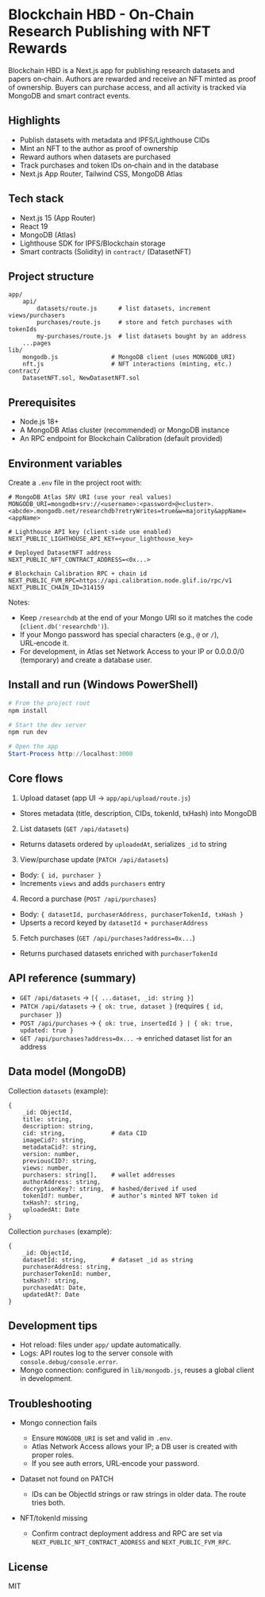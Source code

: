 # Blockchain HBD - On‑Chain Research Publishing with NFT Rewards

Blockchain HBD is a Next.js app for publishing research datasets and papers on‑chain. Authors are rewarded and receive an NFT minted as proof of ownership. Buyers can purchase access, and all activity is tracked via MongoDB and smart contract events.

## Highlights

- Publish datasets with metadata and IPFS/Lighthouse CIDs
- Mint an NFT to the author as proof of ownership
- Reward authors when datasets are purchased
- Track purchases and token IDs on‑chain and in the database
- Next.js App Router, Tailwind CSS, MongoDB Atlas

## Tech stack

- Next.js 15 (App Router)
- React 19
- MongoDB (Atlas)
- Lighthouse SDK for IPFS/Blockchain storage
- Smart contracts (Solidity) in `contract/` (DatasetNFT)

## Project structure

```
app/
	api/
		datasets/route.js      # list datasets, increment views/purchasers
		purchases/route.js     # store and fetch purchases with tokenIds
		my-purchases/route.js  # list datasets bought by an address
	...pages
lib/
	mongodb.js               # MongoDB client (uses MONGODB_URI)
	nft.js                   # NFT interactions (minting, etc.)
contract/
	DatasetNFT.sol, NewDatasetNFT.sol
```

## Prerequisites

- Node.js 18+
- A MongoDB Atlas cluster (recommended) or MongoDB instance
- An RPC endpoint for Blockchain Calibration (default provided)

## Environment variables

Create a `.env` file in the project root with:

```
# MongoDB Atlas SRV URI (use your real values)
MONGODB_URI=mongodb+srv://<username>:<password>@<cluster>.<abcde>.mongodb.net/researchdb?retryWrites=true&w=majority&appName=<appName>

# Lighthouse API key (client-side use enabled)
NEXT_PUBLIC_LIGHTHOUSE_API_KEY=<your_lighthouse_key>

# Deployed DatasetNFT address
NEXT_PUBLIC_NFT_CONTRACT_ADDRESS=<0x...>

# Blockchain Calibration RPC + chain id
NEXT_PUBLIC_FVM_RPC=https://api.calibration.node.glif.io/rpc/v1
NEXT_PUBLIC_CHAIN_ID=314159
```

Notes:

- Keep `/researchdb` at the end of your Mongo URI so it matches the code (`client.db('researchdb')`).
- If your Mongo password has special characters (e.g., `@` or `/`), URL‑encode it.
- For development, in Atlas set Network Access to your IP or 0.0.0.0/0 (temporary) and create a database user.

## Install and run (Windows PowerShell)

```powershell
# From the project root
npm install

# Start the dev server
npm run dev

# Open the app
Start-Process http://localhost:3000
```

## Core flows

1. Upload dataset (app UI → `app/api/upload/route.js`)

- Stores metadata (title, description, CIDs, tokenId, txHash) into MongoDB

2. List datasets (`GET /api/datasets`)

- Returns datasets ordered by `uploadedAt`, serializes `_id` to string

3. View/purchase update (`PATCH /api/datasets`)

- Body: `{ id, purchaser }`
- Increments `views` and adds `purchasers` entry

4. Record a purchase (`POST /api/purchases`)

- Body: `{ datasetId, purchaserAddress, purchaserTokenId, txHash }`
- Upserts a record keyed by `datasetId + purchaserAddress`

5. Fetch purchases (`GET /api/purchases?address=0x...`)

- Returns purchased datasets enriched with `purchaserTokenId`

## API reference (summary)

- `GET /api/datasets` → `[{ ...dataset, _id: string }]`
- `PATCH /api/datasets` → `{ ok: true, dataset }` (requires `{ id, purchaser }`)
- `POST /api/purchases` → `{ ok: true, insertedId } | { ok: true, updated: true }`
- `GET /api/purchases?address=0x...` → enriched dataset list for an address

## Data model (MongoDB)

Collection `datasets` (example):

```
{
	_id: ObjectId,
	title: string,
	description: string,
	cid: string,             # data CID
	imageCid?: string,
	metadataCid?: string,
	version: number,
	previousCID?: string,
	views: number,
	purchasers: string[],    # wallet addresses
	authorAddress: string,
	decryptionKey?: string,  # hashed/derived if used
	tokenId?: number,        # author’s minted NFT token id
	txHash?: string,
	uploadedAt: Date
}
```

Collection `purchases` (example):

```
{
	_id: ObjectId,
	datasetId: string,       # dataset _id as string
	purchaserAddress: string,
	purchaserTokenId: number,
	txHash?: string,
	purchasedAt: Date,
	updatedAt?: Date
}
```

## Development tips

- Hot reload: files under `app/` update automatically.
- Logs: API routes log to the server console with `console.debug/console.error`.
- Mongo connection: configured in `lib/mongodb.js`, reuses a global client in development.

## Troubleshooting

- Mongo connection fails

  - Ensure `MONGODB_URI` is set and valid in `.env`.
  - Atlas Network Access allows your IP; a DB user is created with proper roles.
  - If you see auth errors, URL‑encode your password.

- Dataset not found on PATCH

  - IDs can be ObjectId strings or raw strings in older data. The route tries both.

- NFT/tokenId missing
  - Confirm contract deployment address and RPC are set via `NEXT_PUBLIC_NFT_CONTRACT_ADDRESS` and `NEXT_PUBLIC_FVM_RPC`.

## License

MIT

